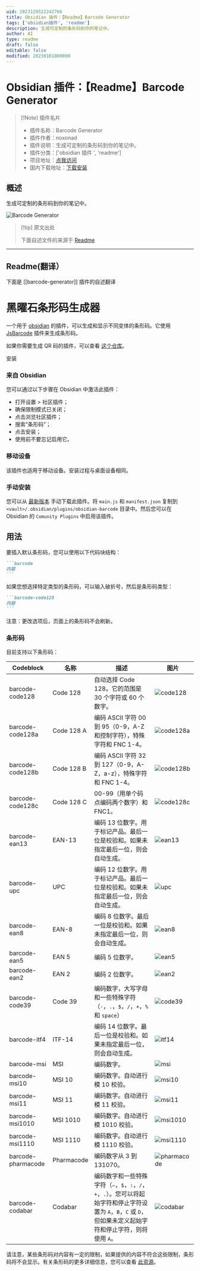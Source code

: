 ```yaml
---
uid: 2023120522242766
title: Obsidian 插件：【Readme】Barcode Generator
tags: ['obsidian插件', 'readme']
description: 生成可定制的条形码到你的笔记中。
author: AI
type: readme
draft: false
editable: false
modified: 20230101000000
---
```


# Obsidian 插件：【Readme】Barcode Generator

> [!Note] 插件名片
> - 插件名称：Barcode Generator
> - 插件作者：noxonad
> - 插件说明：生成可定制的条形码到你的笔记中。
> - 插件分类：['obsidian 插件 ', 'readme']
> - 项目地址：[点我访问](https://github.com/noxonad/obsidian-barcode-generator)
> - 国内下载地址：[下载安装](https://pkmer.cn/products/plugin/pluginMarket/?barcode-generator)

## 概述

生成可定制的条形码到你的笔记中。

![Barcode Generator](https://cdn.pkmer.cn/covers/barcode-generator.png!pkmer)

> [!tip] 原文出处
>
>下面自述文件的来源于 [Readme](https://ghproxy.net/https://raw.githubusercontent.com/noxonad/obsidian-barcode-generator/master/README.md)

---

## Readme(翻译）

下面是 [[barcode-generator]] 插件的自述翻译

黑曜石条形码生成器
==========================

一个用于 [obsidian](https://obsidian.md/) 的插件，可以生成和显示不同变体的条形码。它使用 [JsBarcode](https://github.com/lindell/JsBarcode) 插件来生成条形码。

如果你需要生成 QR 码的插件，可以查看 [这个仓库](https://github.com/rudimuc/obsidian-qrcode)。

安装

### 来自 Obsidian

您可以通过以下步骤在 Obsidian 中激活此插件：

  - 打开设置 > 社区插件；
  - 确保限制模式已关闭；
  - 点击浏览社区插件；
  - 搜索“条形码”；
  - 点击安装；
  - 使用前不要忘记启用它。

### 移动设备

该插件也适用于移动设备。安装过程与桌面设备相同。

### 手动安装

您可以从 [最新版本](https://github.com/noxonad/obsidian-barcode-generator/releases) 手动下载此插件。将 `main.js` 和 `manifest.json` 复制到 `<vault>/.obsidian/plugins/obsidian-barcode` 目录中。然后您可以在 Obsidian 的 `Comunity Plugins` 中启用该插件。

## 用法

要插入默认条形码，您可以使用以下代码块结构：

````markdown
```barcode
内容
```
````

如果您想选择特定类型的条形码，可以输入破折号，然后是条形码类型：

````markdown
```barcode-code128
内容
```
````

注意：更改选项后，页面上的条形码不会刷新。

### 条形码

目前支持以下条形码：

| Codeblock          | 名称       | 描述                                                                                                                                                                                                      | 图片                             |
| ------------------ | ---------- | ---------------------------------------------------------------------------------------------------------------------------------------------------------------------------------------------------------------- | --------------------------------- |
| barcode-code128    | Code 128   | 自动选择 Code 128。它的范围是 30 个字符或 60 个数字。                                                                                                                                   | ![code128](img/code128.png)       |
| barcode-code128a   | Code 128 A | 编码 ASCII 字符 00 到 95（0-9，A-Z 和控制字符），特殊字符和 FNC 1-4。                                                                                                                 | ![code128a](img/code128a.png)     |
| barcode-code128b   | Code 128 B | 编码 ASCII 字符 32 到 127（0-9，A-Z，a-z），特殊字符和 FNC 1-4。                                                                                                                             | ![code128b](img/code128b.png)     |
| barcode-code128c   | Code 128 C | 00-99（用单个码点编码两个数字）和 FNC1。                                                                                                                                                    | ![code128c](img/code128c.png)     |
| barcode-ean13      | EAN-13     | 编码 13 位数字。用于标记产品。最后一位是校验和。如果未指定最后一位，则会自动生成。                                                                | ![ean13](img/ean13.png)           |
| barcode-upc        | UPC        | 编码 12 位数字。用于标记产品。最后一位是校验和。如果未指定最后一位，则会自动生成。                                                                | ![upc](img/upc.png)               |
| barcode-ean8       | EAN-8      | 编码 8 位数字。最后一位是校验和。如果未指定最后一位，则会自动生成。                                                                                             | ![ean8](img/ean8.png)             |
| barcode-ean5       | EAN 5      | 编码 5 位数字。                                                                                                                                                                                                | ![ean5](img/ean5.png)             |
| barcode-ean2       | EAN 2      | 编码 2 位数字。                                                                                                                                                                                                | ![ean2](img/ean2.png)             |
| barcode-code39     | Code 39    | 编码数字，大写字母和一些特殊字符（`-`，`.`，`$`，`/`，`+`，`%` 和 `space`）                                                                                                | ![code39](img/code39.png)         |
| barcode-itf4       | ITF-14     | 编码 14 位数字。最后一位是校验和。如果未指定最后一位，则会自动生成。                                                                                           | ![itf14](img/itf14.png)           |
| barcode-msi        | MSI        | 编码数字。                                                                                                                                                                                                  | ![msi](img/msi.png)               |
| barcode-msi10      | MSI 10     | 编码数字。自动进行模 10 校验。                                                                                                                                                    | ![msi10](img/msi10.png)           |
| barcode-msi11      | MSI 11     | 编码数字。自动进行模 11 校验。                                                                                                                                                    | ![msi11](img/msi11.png)           |
| barcode-msi1010    | MSI 1010   | 编码数字。自动进行模 1010 校验。                                                                                                                                                  | ![msi1010](img/msi1010.png)       |
| barcode-msi1110    | MSI 1110   | 编码数字。自动进行模 1110 校验。                                                                                                                                                  | ![msi1110](img/msi1110.png)       |
| barcode-pharmacode | Pharmacode | 编码数字从 3 到 131070。                                                                                                                                                                                | ![pharmacode](img/pharmacode.png) |
| barcode-codabar    | Codabar    | 编码数字和一些特殊字符（`–`，`$`，`:`，`/`，`+`，`.`）。您可以将起始字符和停止字符设置为 `A`，`B`，`C` 或 `D`，但如果未定义起始字符和停止字符，则将使用 `A`。 | ![codabar](img/codabar.png)       |

请注意，某些条形码对内容有一定的限制，如果提供的内容不符合这些限制，条形码将不会显示。有关条形码的更多详细信息，您可以查看 [此资源](https://github.com/lindell/JsBarcode/wiki)。
